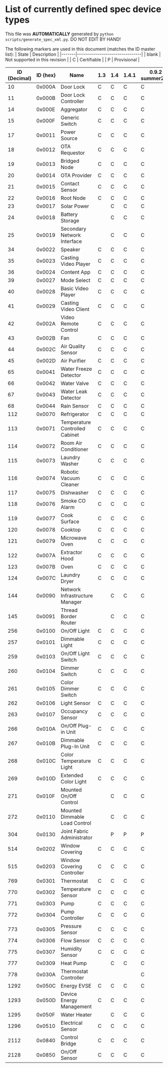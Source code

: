 # List of currently defined spec device types
This file was **AUTOMATICALLY** generated by `python scripts/generate_spec_xml.py`. DO NOT EDIT BY HAND!


The following markers are used in this document (matches the ID master list):
| State | Description                    |
|-------|--------------------------------|
| blank | Not supported in this revision |
| C     | Certifiable                    |
| P     | Provisional                    |

| ID (Decimal) | ID (hex) | Name                         |1.3|1.4|1.4.1|0.9.2-summer2025|
|--------------|----------|------------------------------|---|---|-----|----------------|
|10            |0x000A    |Door Lock                     |C  |C  |C    |C               |
|11            |0x000B    |Door Lock Controller          |C  |C  |C    |C               |
|14            |0x000E    |Aggregator                    |C  |C  |C    |C               |
|15            |0x000F    |Generic Switch                |C  |C  |C    |C               |
|17            |0x0011    |Power Source                  |C  |C  |C    |C               |
|18            |0x0012    |OTA Requestor                 |C  |C  |C    |C               |
|19            |0x0013    |Bridged Node                  |C  |C  |C    |C               |
|20            |0x0014    |OTA Provider                  |C  |C  |C    |C               |
|21            |0x0015    |Contact Sensor                |C  |C  |C    |C               |
|22            |0x0016    |Root Node                     |C  |C  |C    |C               |
|23            |0x0017    |Solar Power                   |   |C  |C    |C               |
|24            |0x0018    |Battery Storage               |   |C  |C    |C               |
|25            |0x0019    |Secondary Network Interface   |   |C  |C    |C               |
|34            |0x0022    |Speaker                       |C  |C  |C    |C               |
|35            |0x0023    |Casting Video Player          |C  |C  |C    |C               |
|36            |0x0024    |Content App                   |C  |C  |C    |C               |
|39            |0x0027    |Mode Select                   |C  |C  |C    |C               |
|40            |0x0028    |Basic Video Player            |C  |C  |C    |C               |
|41            |0x0029    |Casting Video Client          |C  |C  |C    |C               |
|42            |0x002A    |Video Remote Control          |C  |C  |C    |C               |
|43            |0x002B    |Fan                           |C  |C  |C    |C               |
|44            |0x002C    |Air Quality Sensor            |C  |C  |C    |C               |
|45            |0x002D    |Air Purifier                  |C  |C  |C    |C               |
|65            |0x0041    |Water Freeze Detector         |C  |C  |C    |C               |
|66            |0x0042    |Water Valve                   |C  |C  |C    |C               |
|67            |0x0043    |Water Leak Detector           |C  |C  |C    |C               |
|68            |0x0044    |Rain Sensor                   |C  |C  |C    |C               |
|112           |0x0070    |Refrigerator                  |C  |C  |C    |C               |
|113           |0x0071    |Temperature Controlled Cabinet|C  |C  |C    |C               |
|114           |0x0072    |Room Air Conditioner          |C  |C  |C    |C               |
|115           |0x0073    |Laundry Washer                |C  |C  |C    |C               |
|116           |0x0074    |Robotic Vacuum Cleaner        |C  |C  |C    |C               |
|117           |0x0075    |Dishwasher                    |C  |C  |C    |C               |
|118           |0x0076    |Smoke CO Alarm                |C  |C  |C    |C               |
|119           |0x0077    |Cook Surface                  |C  |C  |C    |C               |
|120           |0x0078    |Cooktop                       |C  |C  |C    |C               |
|121           |0x0079    |Microwave Oven                |C  |C  |C    |C               |
|122           |0x007A    |Extractor Hood                |C  |C  |C    |C               |
|123           |0x007B    |Oven                          |C  |C  |C    |C               |
|124           |0x007C    |Laundry Dryer                 |C  |C  |C    |C               |
|144           |0x0090    |Network Infrastructure Manager|   |C  |C    |C               |
|145           |0x0091    |Thread Border Router          |   |C  |C    |C               |
|256           |0x0100    |On/Off Light                  |C  |C  |C    |C               |
|257           |0x0101    |Dimmable Light                |C  |C  |C    |C               |
|259           |0x0103    |On/Off Light Switch           |C  |C  |C    |C               |
|260           |0x0104    |Dimmer Switch                 |C  |C  |C    |C               |
|261           |0x0105    |Color Dimmer Switch           |C  |C  |C    |C               |
|262           |0x0106    |Light Sensor                  |C  |C  |C    |C               |
|263           |0x0107    |Occupancy Sensor              |C  |C  |C    |C               |
|266           |0x010A    |On/Off Plug-in Unit           |C  |C  |C    |C               |
|267           |0x010B    |Dimmable Plug-In Unit         |C  |C  |C    |C               |
|268           |0x010C    |Color Temperature Light       |C  |C  |C    |C               |
|269           |0x010D    |Extended Color Light          |C  |C  |C    |C               |
|271           |0x010F    |Mounted On/Off Control        |   |C  |C    |C               |
|272           |0x0110    |Mounted Dimmable Load Control |   |C  |C    |C               |
|304           |0x0130    |Joint Fabric Administrator    |   |P  |P    |P               |
|514           |0x0202    |Window Covering               |C  |C  |C    |C               |
|515           |0x0203    |Window Covering Controller    |C  |C  |C    |C               |
|769           |0x0301    |Thermostat                    |C  |C  |C    |C               |
|770           |0x0302    |Temperature Sensor            |C  |C  |C    |C               |
|771           |0x0303    |Pump                          |C  |C  |C    |C               |
|772           |0x0304    |Pump Controller               |C  |C  |C    |C               |
|773           |0x0305    |Pressure Sensor               |C  |C  |C    |C               |
|774           |0x0306    |Flow Sensor                   |C  |C  |C    |C               |
|775           |0x0307    |Humidity Sensor               |C  |C  |C    |C               |
|777           |0x0309    |Heat Pump                     |   |C  |C    |C               |
|778           |0x030A    |Thermostat Controller         |   |   |     |C               |
|1292          |0x050C    |Energy EVSE                   |C  |C  |C    |C               |
|1293          |0x050D    |Device Energy Management      |C  |C  |C    |C               |
|1295          |0x050F    |Water Heater                  |   |C  |C    |C               |
|1296          |0x0510    |Electrical Sensor             |C  |C  |C    |C               |
|2112          |0x0840    |Control Bridge                |C  |C  |C    |C               |
|2128          |0x0850    |On/Off Sensor                 |C  |C  |C    |C               |
